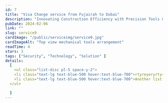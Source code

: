 ```yaml
---
id: 7 
title: "Visa Change service from Fujairah to Dubai"
description: "Innovating Construction Efficiency with Precision Tools & Support"
pubDate: 2024-02-06
link: ""
slug: service9
cardImage: "/public/serviceimg/service9.jpg"
cardImageAlt: "Top view mechanical tools arrangement"
readTime: 4
stars: 3
tags: ["Security", "Technology", "Solution" ]
details:
  [
    <ul class="list-disc pl-5 space-y-2">
    <li class="text-lg text-blue-500 hover:text-blue-700">rtyreyeryrty</li>
    <li class="text-lg text-blue-500 hover:text-blue-700">Another list item</li>
  </ul>

  ]
---
```


